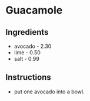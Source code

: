 # Guacamole

## Ingredients
- avocado - 2.30
- lime - 0.50
- salt - 0.99
## Instructions
- put one avocado into a bowl.
